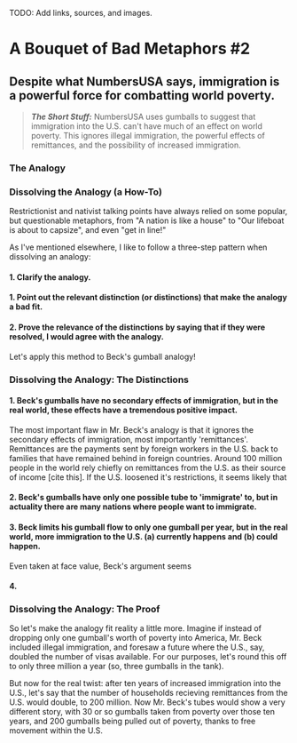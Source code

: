 TODO: Add links, sources, and images.

# A Bouquet of Bad Metaphors #2
## Despite what NumbersUSA says, immigration is a powerful force for combatting world poverty.

>**_The Short Stuff:_** NumbersUSA uses gumballs to suggest that immigration into the U.S. can't have much of an effect on world poverty. This ignores illegal immigration, the powerful effects of remittances, and the 
possibility of increased immigration.

### The Analogy

### Dissolving the Analogy (a How-To)

Restrictionist and nativist talking points have always relied on some popular, but questionable metaphors, from "A nation is like a house" to "Our lifeboat is about to capsize", and even "get in line!"

As I've mentioned elsewhere, I like to follow a three-step pattern when dissolving an analogy:
#### 1. Clarify the analogy.
#### 1. Point out the relevant distinction (or distinctions) that make the analogy a bad fit.
#### 2. Prove the relevance of the distinctions by saying that if they were resolved, I would agree with the analogy.

Let's apply this method to Beck's gumball analogy!

### Dissolving the Analogy: The Distinctions

#### 1. Beck's gumballs have no secondary effects of immigration, but in the real world, these effects have a tremendous positive impact.

The most important flaw in Mr. Beck's analogy is that it ignores the secondary effects of immigration, most importantly 'remittances'. Remittances
are the payments sent by foreign workers in the U.S. back to families that have remained behind in foreign countries. Around 100 million 
people in the world rely chiefly on remittances from the U.S. as their source of income [cite this]. If the U.S. loosened it's restrictions, it seems likely that 


#### 2. Beck's gumballs have only one possible tube to 'immigrate' to, but in actuality there are many nations where people want to immigrate.

#### 3. Beck limits his gumball flow to only one gumball per year, but in the real world, more immigration to the U.S. (a) currently happens and (b) could happen.

Even taken at face value, Beck's argument seems 

#### 4.



### Dissolving the Analogy: The Proof

So let's make the analogy fit reality a little more.
Imagine if instead of dropping only one gumball's worth of poverty into America, Mr. Beck included illegal immigration, and foresaw a future where the U.S., say, doubled the number of visas available.
For our purposes, let's round this off to only three million a year (so, three gumballs in the tank).

But now for the real twist: after ten years of increased immigration into the U.S., let's say that the number of households recieving remittances from the U.S. would double, to 200 million.
Now Mr. Beck's tubes would show a very different story, with 30 or so gumballs taken from poverty over those ten years, and 200 gumballs being pulled out of poverty, thanks to free movement within the U.S.




